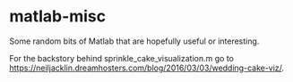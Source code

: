 # matlab-misc
Some random bits of Matlab that are hopefully useful or interesting.

For the backstory behind sprinkle_cake_visualization.m go to https://neiljacklin.dreamhosters.com/blog/2016/03/03/wedding-cake-viz/.
